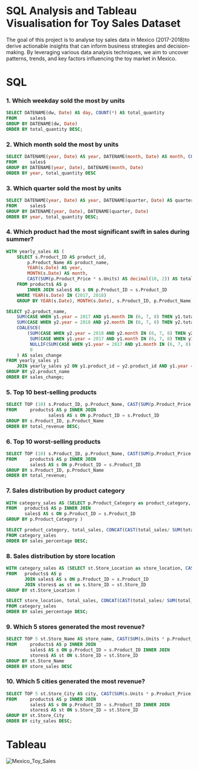 # SQL Analysis and Tableau Visualisation for Toy Sales Dataset
The goal of this project is to analyse toy sales data in Mexico (2017-2018)to derive actionable insights that can inform business strategies and decision-making. By leveraging various data analysis techniques, we aim to uncover patterns, trends, and key factors influencing the toy market in Mexico.

# SQL
### 1. Which weekday sold the most by units
````sql
SELECT DATENAME(dw, Date) AS day, COUNT(*) AS total_quantity
FROM     sales$
GROUP BY DATENAME(dw, Date)
ORDER BY total_quantity DESC;
````
### 2. Which month sold the most by units
````sql
SELECT DATENAME(year, Date) AS year, DATENAME(month, Date) AS month, COUNT(*) AS total_quantity
FROM     sales$
GROUP BY DATENAME(year, Date), DATENAME(month, Date)
ORDER BY year, total_quantity DESC
````
### 3. Which quarter sold the most by units 
````sql
SELECT DATENAME(year, Date) AS year, DATENAME(quarter, Date) AS quarter, COUNT(*) AS total_quantity
FROM     sales$
GROUP BY DATENAME(year, Date), DATENAME(quarter, Date)
ORDER BY year, total_quantity DESC;
````
### 4. Which product had the most significant swift in sales during summer? 
````sql
WITH yearly_sales AS (
    SELECT s.Product_ID AS product_id,
        p.Product_Name AS product_name,
        YEAR(s.Date) AS year,
        MONTH(s.Date) AS month,
        CAST(SUM(p.Product_Price * s.Units) AS decimal(10, 2)) AS total_revenue
    FROM products$ AS p
        INNER JOIN sales$ AS s ON p.Product_ID = s.Product_ID
    WHERE YEAR(s.Date) IN (2017, 2018)
    GROUP BY YEAR(s.Date), MONTH(s.Date), s.Product_ID, p.Product_Name)

SELECT y2.product_name,
    SUM(CASE WHEN y1.year = 2017 AND y1.month IN (6, 7, 8) THEN y1.total_revenue ELSE 0 END) AS summer_2017,
    SUM(CASE WHEN y2.year = 2018 AND y2.month IN (6, 7, 8) THEN y2.total_revenue ELSE 0 END) AS summer_2018,
    COALESCE(
        (SUM(CASE WHEN y2.year = 2018 AND y2.month IN (6, 7, 8) THEN y2.total_revenue ELSE 0 END) - 
         SUM(CASE WHEN y1.year = 2017 AND y1.month IN (6, 7, 8) THEN y1.total_revenue ELSE 0 END)) *100/
         NULLIF(SUM(CASE WHEN y1.year = 2017 AND y1.month IN (6, 7, 8) THEN y1.total_revenue ELSE 0 END), 0),
         0
    ) AS sales_change
FROM yearly_sales y1
    JOIN yearly_sales y2 ON y1.product_id = y2.product_id AND y1.year = 2017 AND y2.year = 2018
GROUP BY y2.product_name
ORDER BY sales_change;
````
### 5. Top 10 best-selling products
````sql
SELECT TOP (10) s.Product_ID, p.Product_Name, CAST(SUM(p.Product_Price * s.Units) AS decimal(10, 2)) AS total_revenue
FROM     products$ AS p INNER JOIN
                sales$ AS s ON p.Product_ID = s.Product_ID
GROUP BY s.Product_ID, p.Product_Name
ORDER BY total_revenue DESC; 
````
### 6. Top 10 worst-selling products 
````sql
SELECT TOP (10) s.Product_ID, p.Product_Name, CAST(SUM(p.Product_Price * s.Units) AS decimal(10, 2)) AS total_revenue
FROM     products$ AS p INNER JOIN
         sales$ AS s ON p.Product_ID = s.Product_ID
GROUP BY s.Product_ID, p.Product_Name
ORDER BY total_revenue;
````
### 7. Sales distribution by product category
````sql
WITH category_sales AS (SELECT p.Product_Category as product_category, CAST(SUM(s.Units * p.Product_Price) AS decimal(10, 2)) AS total_sales
FROM   products$ AS p INNER JOIN
       sales$ AS s ON p.Product_ID = s.Product_ID
GROUP BY p.Product_Category )

SELECT product_category, total_sales, CONCAT(CAST(total_sales/ SUM(total_sales) OVER () * 100 AS decimal(10, 2)), '%')AS sales_percentage
FROM category_sales
ORDER BY sales_percentage DESC;
````
### 8. Sales distribution by store location
````sql
WITH category_sales AS (SELECT st.Store_Location as store_location, CAST(SUM(s.Units * p.Product_Price) AS decimal(10, 2)) AS total_sales
FROM   products$ AS p
       JOIN sales$ AS s ON p.Product_ID = s.Product_ID
       JOIN stores$ as st on s.Store_ID = st.Store_ID
GROUP BY st.Store_Location )

SELECT store_location, total_sales, CONCAT(CAST(total_sales/ SUM(total_sales) OVER () * 100 AS decimal(10, 2)), '%')AS sales_percentage
FROM category_sales
ORDER BY sales_percentage DESC;
````
### 9. Which 5 stores generated the most revenue? 
````sql
SELECT TOP 5 st.Store_Name AS store_name, CAST(SUM(s.Units * p.Product_Price) AS decimal(10, 2)) AS store_sales
FROM     products$ AS p INNER JOIN
         sales$ AS s ON p.Product_ID = s.Product_ID INNER JOIN
         stores$ AS st ON s.Store_ID = st.Store_ID
GROUP BY st.Store_Name
ORDER BY store_sales DESC
````
### 10. Which 5 cities generated the most revenue? 
````sql
SELECT TOP 5 st.Store_City AS city, CAST(SUM(s.Units * p.Product_Price) AS decimal(10, 2)) AS city_sales
FROM     products$ AS p INNER JOIN
         sales$ AS s ON p.Product_ID = s.Product_ID INNER JOIN
         stores$ AS st ON s.Store_ID = st.Store_ID
GROUP BY st.Store_City
ORDER BY city_sales DESC;
````
# Tableau
![Mexico_Toy_Sales](https://github.com/linhn0510/linhnguyen_portfolio/assets/125606128/a53b0860-0840-44a0-bc3f-8e61e8a27c35)
